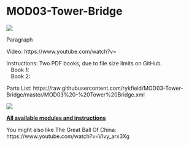 <a name="README"></a>
# MOD03-Tower-Bridge

<img width="W" height="H" src="banner image">
<BR>

Paragraph

<P>Video: https://www.youtube.com/watch?v=
<P>Instructions: Two PDF books, due to file size limits on GitHub.
<BR>&nbsp;&nbsp;&nbsp;Book 1:
<BR>&nbsp;&nbsp;&nbsp;Book 2:
<P>Parts List: https://raw.githubusercontent.com/rykfield/MOD03-Tower-Bridge/master/MOD03%20-%20Tower%20Bridge.xml

<P>
<img src="gif-construction-file?">

<P><a href="https://github.com/rykfield/REF00-Module-Overview"><B>All available modules and instructions</b></a>

<P>You might also like The Great Ball Of China: https://www.youtube.com/watch?v=Vlvy_arx3Xg